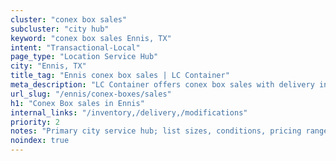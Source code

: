 ```yaml
---
cluster: "conex box sales"
subcluster: "city hub"
keyword: "conex box sales Ennis, TX"
intent: "Transactional-Local"
page_type: "Location Service Hub"
city: "Ennis, TX"
title_tag: "Ennis conex box sales | LC Container"
meta_description: "LC Container offers conex box sales with delivery in Ennis, TX. Local. Fast quotes. Since 2003."
url_slug: "/ennis/conex-boxes/sales"
h1: "Conex Box sales in Ennis"
internal_links: "/inventory,/delivery,/modifications"
priority: 2
notes: "Primary city service hub; list sizes, conditions, pricing ranges, photos, testimonials."
noindex: true
---
```


<!-- TODO: Add unique city/inventory copy, images, and internal links here. -->
